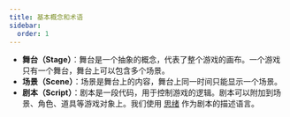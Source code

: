 ```yaml
---
title: 基本概念和术语
sidebar:
  order: 1
---
```


- **舞台（Stage）**：舞台是一个抽象的概念，代表了整个游戏的画布。一个游戏只有一个舞台，舞台上可以包含多个场景。
- **场景（Scene）**：场景是舞台上的内容，舞台上同一时间只能显示一个场景。
- **剧本（Script）**：剧本是一段代码，用于控制游戏的逻辑。剧本可以附加到场景、角色、道具等游戏对象上。我们使用 [思绪](https://github.com/Icemic/sixu) 作为剧本的描述语言。

